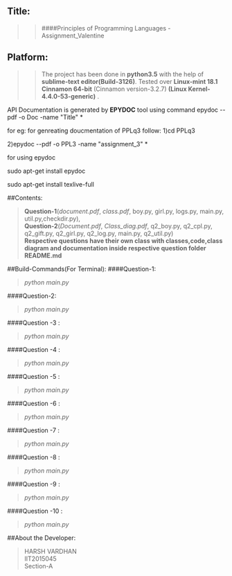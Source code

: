 ## Title:
>>####Principles of Programming Languages - Assignment_Valentine

## Platform:
>>The project has been done in <b>python3.5</b> with the help of 
<b>sublime-text editor(Build-3126)</b>.
Tested over <b>Linux-mint 18.1 Cinnamon 64-bit</b>
(Cinnamon version-3.2.7)
<b>(Linux Kernel-4.4.0-53-generic)</b> .

API Documentation is generated by <b>EPYDOC</b> tool using command epydoc --pdf -o Doc -name "Title" *

for eg: for genreating doucmentation of PPLq3 follow:
 1)cd PPLq3
        
 2)epydoc --pdf -o PPL3 -name "assignment_3" *
 
 for using epydoc
 
  sudo apt-get install epydoc
  
  sudo apt-get install texlive-full

##Contents:
><b>Question-1</b>(<i>document.pdf</i>, <i>class.pdf</i>, boy.py, girl.py, logs.py, main.py, util.py,checkdir.py),</br> 
><b>Question-2</b>(<i>Document.pdf</i>, <i>Class_diag.pdf</i>, q2_boy.py, q2_cpl.py, q2_gift.py, q2_girl.py, q2_log.py, main.py, q2_util.py)</br>
><b>Respective questions have their own class with classes,code,class diagram and documentation inside respective question folder</b></br>
><b>README.md</b></br>

##Build-Commands(For Terminal):
####Question-1:
> <i>python main.py</i>

####Question-2:
> <i>python main.py</i>

####Question -3 :
> <i>python main.py</i>

####Question -4 :
> <i>python main.py</i>

####Question -5 :
> <i>python main.py</i>

####Question -6 :
> <i>python main.py</i>

####Question -7 :
> <i>python main.py</i>

####Question -8 :
> <i>python main.py</i>

####Question -9 :
> <i>python main.py</i>

####Question -10 :
> <i>python main.py</i>

##About the Developer:
>HARSH VARDHAN</br>
>IIT2015045</br>
>Section-A</br>
